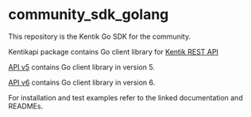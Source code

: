 # community_sdk_golang

This repository is the Kentik Go SDK for the community.

Kentikapi package contains Go client library for [Kentik REST API](https://kb.kentik.com/v0/Ab09.htm)

[API v5](apiv5/README.md) contains Go client library in version 5.

[API v6](apiv6/README.md) contains Go client library in version 6.

For installation and test examples refer to the linked documentation and READMEs.
